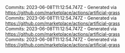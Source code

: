 Commits: 2023-06-08T11:12:54.747Z - Generated via https://github.com/marketplace/actions/artificial-grass
<br>
Commits: 2023-06-08T11:12:54.747Z - Generated via https://github.com/marketplace/actions/artificial-grass
<br>
Commits: 2023-06-08T11:12:54.747Z - Generated via https://github.com/marketplace/actions/artificial-grass
<br>
Commits: 2023-06-08T11:12:54.747Z - Generated via https://github.com/marketplace/actions/artificial-grass
<br>

